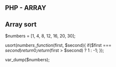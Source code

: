 PHP - ARRAY
---------------------------------------------
Array sort
---------------------------------------------
$numbers = [1, 4, 8, 12, 16, 20, 30];

usort($numbers, function($first, $second){
	if($first === $second){
		return 0;
	}
	return ($first > $second) ? 1 : -1;
});

var_dump($numbers);
